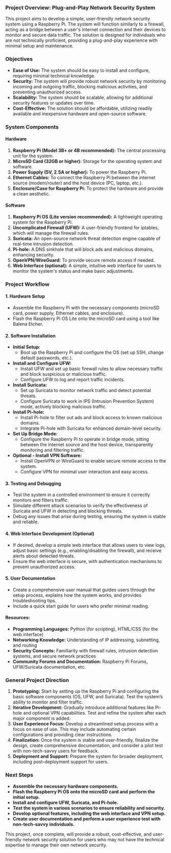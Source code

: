 ### Project Overview: Plug-and-Play Network Security System

This project aims to develop a simple, user-friendly network security system using a Raspberry Pi. The system will function similarly to a firewall, acting as a bridge between a user's internet connection and their devices to monitor and secure data traffic. The solution is designed for individuals who are not technically proficient, providing a plug-and-play experience with minimal setup and maintenance.

### Objectives

- **Ease of Use:** The system should be easy to install and configure, requiring minimal technical knowledge.
- **Security:** The system will provide robust network security by monitoring incoming and outgoing traffic, blocking malicious activities, and preventing unauthorized access.
- **Scalability:** The system should be scalable, allowing for additional security features or updates over time.
- **Cost-Effective:** The solution should be affordable, utilizing readily available and inexpensive hardware and open-source software.

### System Components

#### Hardware

1. **Raspberry Pi (Model 3B+ or 4B recommended):** The central processing unit for the system.
2. **MicroSD Card (32GB or higher):** Storage for the operating system and software.
3. **Power Supply (5V, 2.5A or higher):** To power the Raspberry Pi.
4. **Ethernet Cables:** To connect the Raspberry Pi between the internet source (modem/router) and the host device (PC, laptop, etc.).
5. **Enclosure/Case for Raspberry Pi:** To protect the hardware and provide a clean aesthetic.

#### Software

1. **Raspberry Pi OS (Lite version recommended):** A lightweight operating system for the Raspberry Pi.
2. **Uncomplicated Firewall (UFW):** A user-friendly frontend for iptables, which will manage the firewall rules.
3. **Suricata:** An open-source network threat detection engine capable of real-time intrusion detection.
4. **Pi-hole:** A DNS sinkhole that will block ads and malicious domains, enhancing security.
5. **OpenVPN/WireGuard:** To provide secure remote access if needed.
6. **Web Interface (optional):** A simple, intuitive web interface for users to monitor the system's status and make basic adjustments.

### Project Workflow

#### 1. **Hardware Setup**
   - Assemble the Raspberry Pi with the necessary components (microSD card, power supply, Ethernet cables, and enclosure).
   - Flash the Raspberry Pi OS Lite onto the microSD card using a tool like Balena Etcher.

#### 2. **Software Installation**
   - **Initial Setup:**
     - Boot up the Raspberry Pi and configure the OS (set up SSH, change default passwords, etc.).
   - **Install and Configure UFW:**
     - Install UFW and set up basic firewall rules to allow necessary traffic and block suspicious or malicious traffic.
     - Configure UFW to log and report traffic incidents.
   - **Install Suricata:**
     - Set up Suricata to monitor network traffic and detect potential threats.
     - Configure Suricata to work in IPS (Intrusion Prevention System) mode, actively blocking malicious traffic.
   - **Install Pi-hole:**
     - Install Pi-hole to filter out ads and block access to known malicious domains.
     - Integrate Pi-hole with Suricata for enhanced domain-level security.
   - **Set Up Bridge Mode:**
     - Configure the Raspberry Pi to operate in bridge mode, sitting between the internet source and the host device, transparently monitoring and filtering traffic.
   - **Optional - Install VPN Software:**
     - Install OpenVPN or WireGuard to enable secure remote access to the system.
     - Configure VPN for minimal user interaction and easy access.

#### 3. **Testing and Debugging**
   - Test the system in a controlled environment to ensure it correctly monitors and filters traffic.
   - Simulate different attack scenarios to verify the effectiveness of Suricata and UFW in detecting and blocking threats.
   - Debug any issues that arise during testing, ensuring the system is stable and reliable.

#### 4. **Web Interface Development (Optional)**
   - If desired, develop a simple web interface that allows users to view logs, adjust basic settings (e.g., enabling/disabling the firewall), and receive alerts about detected threats.
   - Ensure the web interface is secure, with authentication mechanisms to prevent unauthorized access.

#### 5. **User Documentation**
   - Create a comprehensive user manual that guides users through the setup process, explains how the system works, and provides troubleshooting tips.
   - Include a quick start guide for users who prefer minimal reading.

#### Resources:
- **Programming Languages:** Python (for scripting), HTML/CSS (for the web interface)
- **Networking Knowledge:** Understanding of IP addressing, subnetting, and routing
- **Security Concepts:** Familiarity with firewall rules, intrusion detection systems, and secure network practices
- **Community Forums and Documentation:** Raspberry Pi Forums, UFW/Suricata documentation, etc.

### General Project Direction

1. **Prototyping:** Start by setting up the Raspberry Pi and configuring the basic software components (OS, UFW, and Suricata). Test the system’s ability to monitor and filter traffic.
2. **Iterative Development:** Gradually introduce additional features like Pi-hole and optional VPN capabilities. Test and refine the system after each major component is added.
3. **User Experience Focus:** Develop a streamlined setup process with a focus on ease of use. This may include automating certain configurations and providing clear instructions.
4. **Finalization:** Once the system is stable and user-friendly, finalize the design, create comprehensive documentation, and consider a pilot test with non-tech-savvy users for feedback.
5. **Deployment and Support:** Prepare the system for broader deployment, including post-deployment support for users.

### Next Steps

- **Assemble the necessary hardware components.**
- **Flash the Raspberry Pi OS onto the microSD card and perform the initial setup.**
- **Install and configure UFW, Suricata, and Pi-hole.**
- **Test the system in various scenarios to ensure reliability and security.**
- **Develop optional features, including the web interface and VPN setup.**
- **Create user documentation and perform a user experience test with non-tech-savvy individuals.**

This project, once complete, will provide a robust, cost-effective, and user-friendly network security solution for users who may not have the technical expertise to manage their own network security.

